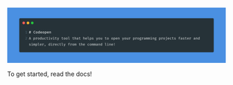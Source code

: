 ![Codeopen, open your project in your editor with ease from the command line!](/assets/banner.png)

To get started, read the docs!
